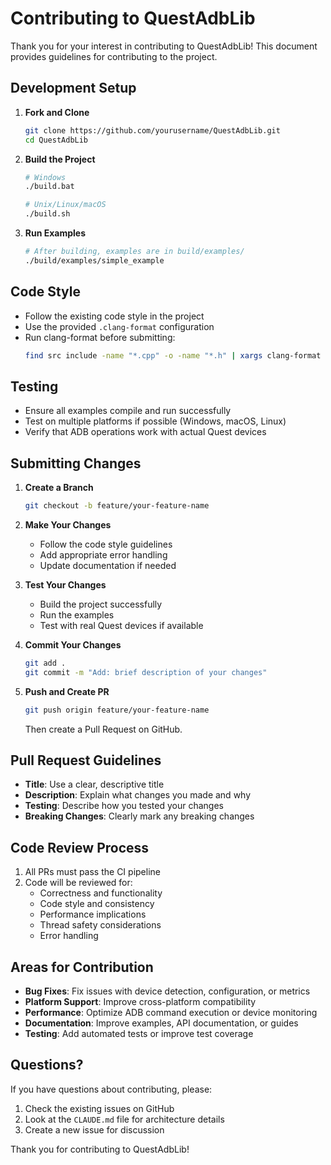 # Contributing to QuestAdbLib

Thank you for your interest in contributing to QuestAdbLib! This document provides guidelines for contributing to the project.

## Development Setup

1. **Fork and Clone**
   ```bash
   git clone https://github.com/yourusername/QuestAdbLib.git
   cd QuestAdbLib
   ```

2. **Build the Project**
   ```bash
   # Windows
   ./build.bat
   
   # Unix/Linux/macOS
   ./build.sh
   ```

3. **Run Examples**
   ```bash
   # After building, examples are in build/examples/
   ./build/examples/simple_example
   ```

## Code Style

- Follow the existing code style in the project
- Use the provided `.clang-format` configuration
- Run clang-format before submitting:
  ```bash
  find src include -name "*.cpp" -o -name "*.h" | xargs clang-format -i
  ```

## Testing

- Ensure all examples compile and run successfully
- Test on multiple platforms if possible (Windows, macOS, Linux)
- Verify that ADB operations work with actual Quest devices

## Submitting Changes

1. **Create a Branch**
   ```bash
   git checkout -b feature/your-feature-name
   ```

2. **Make Your Changes**
   - Follow the code style guidelines
   - Add appropriate error handling
   - Update documentation if needed

3. **Test Your Changes**
   - Build the project successfully
   - Run the examples
   - Test with real Quest devices if available

4. **Commit Your Changes**
   ```bash
   git add .
   git commit -m "Add: brief description of your changes"
   ```

5. **Push and Create PR**
   ```bash
   git push origin feature/your-feature-name
   ```
   Then create a Pull Request on GitHub.

## Pull Request Guidelines

- **Title**: Use a clear, descriptive title
- **Description**: Explain what changes you made and why
- **Testing**: Describe how you tested your changes
- **Breaking Changes**: Clearly mark any breaking changes

## Code Review Process

1. All PRs must pass the CI pipeline
2. Code will be reviewed for:
   - Correctness and functionality
   - Code style and consistency
   - Performance implications
   - Thread safety considerations
   - Error handling

## Areas for Contribution

- **Bug Fixes**: Fix issues with device detection, configuration, or metrics
- **Platform Support**: Improve cross-platform compatibility
- **Performance**: Optimize ADB command execution or device monitoring
- **Documentation**: Improve examples, API documentation, or guides
- **Testing**: Add automated tests or improve test coverage

## Questions?

If you have questions about contributing, please:
1. Check the existing issues on GitHub
2. Look at the `CLAUDE.md` file for architecture details
3. Create a new issue for discussion

Thank you for contributing to QuestAdbLib!